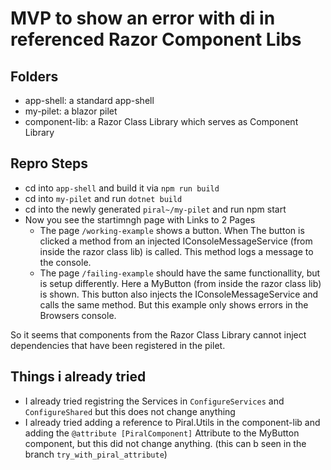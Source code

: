 # MVP to show an error with di in referenced Razor Component Libs

## Folders
- app-shell: a standard app-shell
- my-pilet: a blazor pilet
- component-lib: a Razor Class Library which serves as Component Library

## Repro Steps
- cd into `app-shell` and build it via `npm run build`
- cd into `my-pilet` and run `dotnet build`
- cd into the newly generated `piral~/my-pilet` and run npm start
- Now you see the startimngh page with Links to 2 Pages
  - The page `/working-example` shows a button. When The button is clicked a method from an injected IConsoleMessageService (from inside the razor class lib) is called. This method logs a message to the console.
  - The page `/failing-example` should have the same functionallity, but is setup differently. Here a MyButton (from inside the razor class lib) is shown. This button also injects the IConsoleMessageService and calls the same method. But this example only shows errors in the Browsers console.

So it seems that components from the Razor Class Library cannot inject dependencies that have been registered in the pilet.

## Things i already tried
- I already tried registring the Services in `ConfigureServices` and `ConfigureShared`  but this does not change anything
- I already tried adding a reference to Piral.Utils in the component-lib and adding the `@attribute [PiralComponent]` Attribute to the MyButton component, but this did not change anything. (this can b seen in the branch `try_with_piral_attribute`)